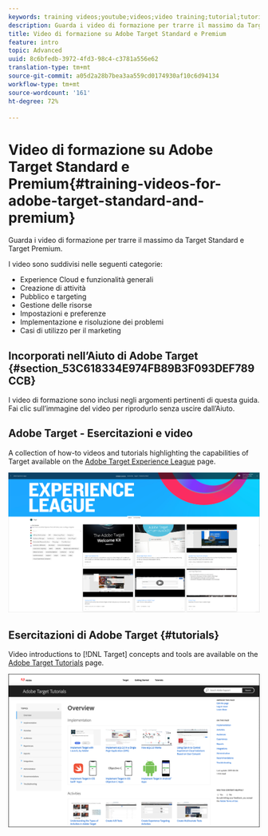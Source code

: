```yaml
---
keywords: training videos;youtube;videos;video training;tutorial;tutorials;video
description: Guarda i video di formazione per trarre il massimo da Target Standard e Target Premium.
title: Video di formazione su Adobe Target Standard e Premium
feature: intro
topic: Advanced
uuid: 8c6bfedb-3972-4fd3-98c4-c3781a556e62
translation-type: tm+mt
source-git-commit: a05d2a28b7bea3aa559cd0174930af10c6d94134
workflow-type: tm+mt
source-wordcount: '161'
ht-degree: 72%

---
```



# Video di formazione su Adobe Target Standard e Premium{#training-videos-for-adobe-target-standard-and-premium}

Guarda i video di formazione per trarre il massimo da Target Standard e Target Premium.

I video sono suddivisi nelle seguenti categorie:

* Experience Cloud e funzionalità generali
* Creazione di attività
* Pubblico e targeting
* Gestione delle risorse
* Impostazioni e preferenze
* Implementazione e risoluzione dei problemi
* Casi di utilizzo per il marketing

## Incorporati nell’Aiuto di Adobe Target {#section_53C618334E974FB89B3F093DEF789CCB}

I video di formazione sono inclusi negli argomenti pertinenti di questa guida. Fai clic sull’immagine del video per riprodurlo senza uscire dall’Aiuto.

## Adobe Target - Esercitazioni e video

A collection of how-to videos and tutorials highlighting the capabilities of Target available on the [Adobe Target Experience League](https://guided.adobe.com/#recommended/solutions/target) page.

![Video di Experience League](/help/c-intro/assets/experience-league.png)

## Esercitazioni di Adobe Target {#tutorials}

Video introductions to [!DNL Target] concepts and tools are available on  the [Adobe Target Tutorials](https://experienceleague.adobe.com/docs/target-learn/tutorials/overview.html) page.

![Esercitazioni di Adobe Target](/help/c-intro/assets/adobe-target-tutorials-new.png)
